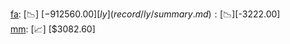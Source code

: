 [fa](record/fa/summary.md): [📉] [$-912560.00]  
[ly](record/ly/summary.md): [📉] [$-3222.00]  
[mm](record/mm/summary.md): [📈] [$3082.60]  
